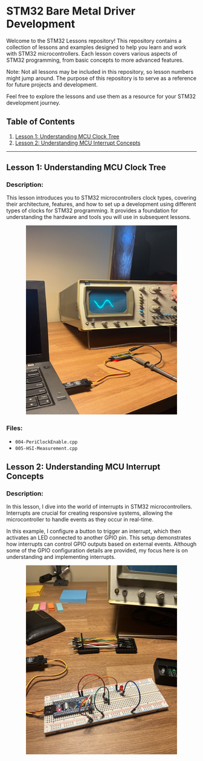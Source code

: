 # STM32 Bare Metal Driver Development

Welcome to the STM32 Lessons repository! This repository contains a collection of lessons and examples designed to help you learn and work with STM32 microcontrollers. Each lesson covers various aspects of STM32 programming, from basic concepts to more advanced features.

Note: Not all lessons may be included in this repository, so lesson numbers might jump around. The purpose of this repository is to serve as a reference for future projects and development.

Feel free to explore the lessons and use them as a resource for your STM32 development journey.

## Table of Contents

1. [Lesson 1: Understanding MCU Clock Tree](#lesson-1-understanding-mcu-clock-tree)
2. [Lesson 2: Understanding MCU Interrupt Concepts](#lesson-2-understanding-mcu-interrupt-concepts)

---

## Lesson 1: Understanding MCU Clock Tree

### Description:
This lesson introduces you to STM32 microcontrollers clock types, covering their architecture, features, and how to set up a development using different types of clocks for STM32 programming. It provides a foundation for understanding the hardware and tools you will use in subsequent lessons.

<div align="center">
    <img src='Assets/005-HSI-Measurement.JPG' width='400' height='500'/>
</div>

### Files:
- `004-PeriClockEnable.cpp`
- `005-HSI-Measurement.cpp`

## Lesson 2: Understanding MCU Interrupt Concepts

### Description:
In this lesson, I dive into the world of interrupts in STM32 microcontrollers. Interrupts are crucial for creating responsive systems, allowing the microcontroller to handle events as they occur in real-time.

In this example, I configure a button to trigger an interrupt, which then activates an LED connected to another GPIO pin. This setup demonstrates how interrupts can control GPIO outputs based on external events. Although some of the GPIO configuration details are provided, my focus here is on understanding and implementing interrupts.

<div align="center">
    <img src='Assets/006-MCU-Interrupt-Design.JPG' width='400' height='500'/>
</div>
